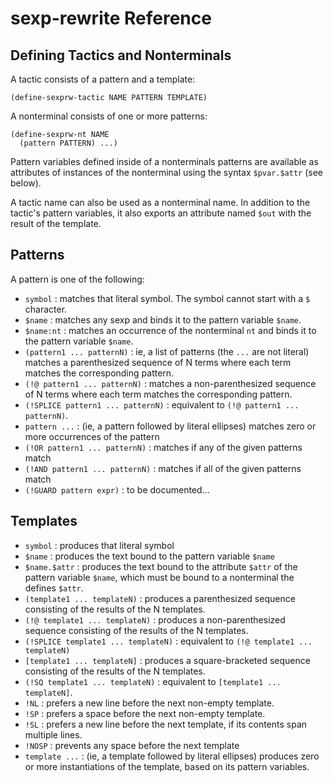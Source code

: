 # sexp-rewrite Reference

## Defining Tactics and Nonterminals

A tactic consists of a pattern and a template:

    (define-sexprw-tactic NAME PATTERN TEMPLATE)

A nonterminal consists of one or more patterns:

    (define-sexprw-nt NAME
      (pattern PATTERN) ...)

Pattern variables defined inside of a nonterminals patterns are available as attributes of instances of the nonterminal using the syntax `$pvar.$attr` (see below).

A tactic name can also be used as a nonterminal name. In addition to the tactic's pattern variables, it also exports an attribute named `$out` with the result of the template.


## Patterns

A pattern is one of the following:

- `symbol` : matches that literal symbol. The symbol cannot start with a `$` character.
- `$name` : matches any sexp and binds it to the pattern variable `$name`.
- `$name:nt` : matches an occurrence of the nonterminal `nt` and binds it to the pattern
  variable `$name`.
- `(pattern1 ... patternN)` : ie, a list of patterns (the `...` are not literal)
  matches a parenthesized sequence of N terms where each term matches the corresponding
  pattern.
- `(!@ pattern1 ... patternN)` : matches a non-parenthesized sequence of N terms where
  each term matches the corresponding pattern.
- `(!SPLICE pattern1 ... patternN)` : equivalent to `(!@ pattern1 ... patternN)`.
- `pattern ...` : (ie, a pattern followed by literal ellipses) matches zero or more occurrences
  of the pattern
- `(!OR pattern1 ... patternN)` : matches if any of the given patterns match
- `(!AND pattern1 ... patternN)` : matches if all of the given patterns match
- `(!GUARD pattern expr)` : to be documented...

## Templates

- `symbol` : produces that literal symbol
- `$name` : produces the text bound to the pattern variable `$name`
- `$name.$attr` : produces the text bound to the attribute `$attr` of the pattern variable
  `$name`, which must be bound to a nonterminal the defines `$attr`.
- `(template1 ... templateN)` : produces a parenthesized sequence consisting of the results
  of the N templates.
- `(!@ template1 ... templateN)` : produces a non-parenthesized sequence consisting of the
  results of the N templates.
- `(!SPLICE template1 ... templateN)` : equivalent to `(!@ template1 ... templateN)`
- `[template1 ... templateN]` : produces a square-bracketed sequence consisting of the
  results of the N templates.
- `(!SQ template1 ... templateN)` : equivalent to `[template1 ... templateN]`.
- `!NL` : prefers a new line before the next non-empty template.
- `!SP` : prefers a space before the next non-empty template.
- `!SL` : prefers a new line before the next template, if its contents span multiple lines.
- `!NOSP` : prevents any space before the next template
- `template ...` : (ie, a template followed by literal ellipses) produces zero or more
  instantiations of the template, based on its pattern variables.
